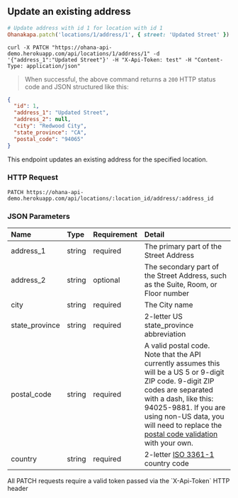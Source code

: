 ## Update an existing address

```ruby
# Update address with id 1 for location with id 1
Ohanakapa.patch('locations/1/address/1', { street: 'Updated Street' })
```

```shell
curl -X PATCH "https://ohana-api-demo.herokuapp.com/api/locations/1/address/1" -d '{"address_1":"Updated Street"}' -H "X-Api-Token: test" -H "Content-Type: application/json"
```

> When successful, the above command returns a `200` HTTP status code and JSON
> structured like this:

```json
{
  "id": 1,
  "address_1": "Updated Street",
  "address_2": null,
  "city": "Redwood City",
  "state_province": "CA",
  "postal_code": "94065"
}
```

This endpoint updates an existing address for the specified location.

### HTTP Request

`PATCH https://ohana-api-demo.herokuapp.com/api/locations/:location_id/address/:address_id`

### JSON Parameters

| Name | Type | Requirement | Detail |
|:-----|:-----|:---------|:-------|
| address_1 | string | required | The primary part of the Street Address |
| address_2 | string | optional | The secondary part of the Street Address, such as the Suite, Room, or Floor number |
| city | string | required | The City name |
| state_province | string | required | 2-letter US state_province abbreviation |
| postal_code | string | required | A valid postal code. Note that the API currently assumes this will be a US 5 or 9-digit ZIP code. 9-digit ZIP codes are separated with a dash, like this: 94025-9881. If you are using non-US data, you will need to replace the [postal code validation](https://github.com/codeforamerica/ohana-api/blob/master/app/validators/zip_validator.rb) with your own. |
| country | string | required | 2-letter [ISO 3361-1](http://en.wikipedia.org/wiki/ISO_3166-1_alpha-2) country code |

<aside class="warning">All PATCH requests require a valid token passed via the
`X-Api-Token` HTTP header</aside>
